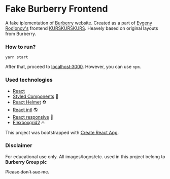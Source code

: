 # Fake Burberry Frontend
A fake iplementation of [Burberry](https://burberry.com/) website. Created as a part of [Evgeny Rodionov's](https://github.com/evgenyrodionov) frontend [KURSKURSKURS](https://kurskurskurs.erodionov.ru/). Heavely based on original layouts from Burberry.
### How to run?
```yarn start```

After that, proceed to [localhost:3000](http://localhost:3000). However, you can use ```npm```.

### Used technologies
- [React](https://github.com/facebook/react)
- [Styled Components](https://github.com/styled-components/styled-components) 💅
- [React Helmet](https://github.com/nfl/react-helmet) ⛑ 
- [React intl](https://github.com/yahoo/react-intl) 🌎
- [React responsive](https://github.com/contra/react-responsive) 👻
- [Flexboxgrid2](https://github.com/evgenyrodionov/flexboxgrid2) 🔥

This project was bootstrapped with [Create React App](https://github.com/facebookincubator/create-react-app).

### Disclaimer
For educational use only. All images/logos/etc. used in this project belong to **Burberry Group plc**

~~Please don't sue me.~~